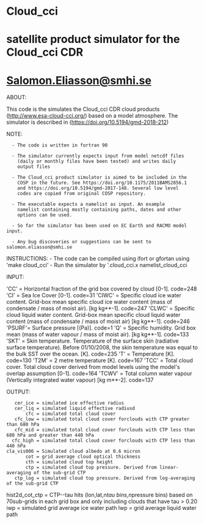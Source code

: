 # Cloud_cci
# satellite product simulator for the Cloud_cci CDR
#
#
#
# 
# Salomon.Eliasson@smhi.se

ABOUT:

This code is the simulates the Cloud_cci CDR cloud products
(http://www.esa-cloud-cci.org/) based on a model atmosphere.
The simulator is described in (https://doi.org/10.5194/gmd-2018-212)

NOTE: 

      - The code is written in fortran 90

      - The simulator currently expects input from model netcdf files
        (daily or monthly files have been tested) and writes daily
        output files

      - The Cloud_cci product simulator is aimed to be included in the
        COSP in the future. See https://doi.org/10.1175/2011BAMS2856.1
        and https://doi.org/10.5194/gmd-2017-148. Several low level
        codes are copied from original COSP repository. 

      - The executable expects a namelist as input. An example
        namelist containing mostly containing paths, dates and other
        options can be used.

      - So far the simulator has been used on EC Earth and RACMO model input.
      
      - Any bug discoveries or suggestions can be sent to salomon.eliasson@smhi.se


INSTRUCTIONS:
	- The code can be compiled using ifort or gfortan using 'make cloud_cci'
	- Run the simulator by '.cloud_cci.x namelist_cloud_cci


INPUT: 

'CC'   = Horizontal fraction of the grid box covered by cloud [0-1]. code=248
'CI'   = Sea Ice Cover [0-1]. code=31
'CIWC' = Specific cloud ice water content. Grid-box
         mean specific cloud ice water content (mass of condensate
         / mass of moist air).  [kg kg**-1]. code=247
'CLWC' = Specific cloud liquid water content. Grid-box mean
         specific cloud liquid water content (mass of condensate /
         mass of moist air) [kg kg**-1]. code=246
'PSURF'= Surface pressure [(Pa)]. code=1
'Q'    = Specific humidity. Grid box mean (mass of water vapour /
         mass of moist air). [kg kg**-1]. code=133
'SKT'  = Skin temperature. Temperature of the surface skin
         (radiative surface temperature). Before 01/10/2008, the skin
         temperature was equal to the bulk SST over the
         ocean. [K]. code=235
'T'    = Temperature [K]. code=130
'T2M'  = 2 metre temperature [K]. code=167
'TCC'  = Total cloud cover. Total cloud cover derived from model
         levels using the model's overlap assumption [0-1]. code=164
'TCWV' = Total column water vapour (Vertically integrated water
         vapour) [kg m**-2]. code=137

OUTPUT:

       cer_ice = simulated ice effective radius
       cer_liq = simulated liquid effective radiusd
           cfc = simulated total cloud cover
       cfc_low = simulated total cloud cover forclouds with CTP greater than 680 hPa
       cfc_mid = simulated total cloud cover forclouds with CTP less than 680 hPa and greater than 440 hPa
      cfc_high = simulated total cloud cover forclouds with CTP less than 440 hPa
    cla_vis006 = Simulated cloud albedo at 0.6 micron
           cot = grid average cloud optical thickness
           cth = simulated cloud top height
           ctp = simulated cloud top pressure. Derived from linear-averaging of the sub-grid CTP
       ctp_log = simulated cloud top pressure. Derived from log-averaging of the sub-grid CTP
hist2d_cot_ctp = CTP--tau hits (lon,lat,n*tau bins,n*pressure bins)  based on   70sub-grids in each grid box and only including clouds that have tau >  0.20
           iwp = simulated grid average ice water path
           lwp = grid average liquid water path


